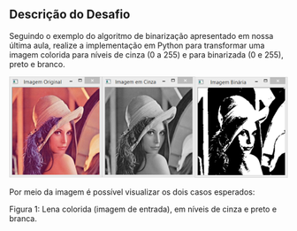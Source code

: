 ## Descrição do Desafio
Seguindo o exemplo do algoritmo de binarização apresentado em nossa última aula, realize a implementação em Python para transformar uma imagem colorida para níveis de cinza (0 a 255) e para binarizada (0 e 255), preto e branco.  

 ![alt text](imagem/image.png)

Por meio da imagem é possível visualizar os dois casos esperados: 

 
Figura 1: Lena colorida (imagem de entrada), em níveis de cinza e preto e branca. 